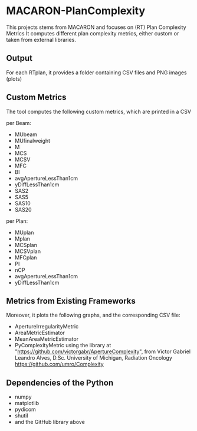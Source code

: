 # MACARON-PlanComplexity
This projects stems from MACARON and focuses on (RT) Plan Complexity Metrics
It computes different plan complexity metrics, either custom or taken from external libraries. 

## Output
For each RTplan, it provides a folder containing CSV files and PNG images (plots)

## Custom Metrics

The tool computes the following custom metrics, which are printed in a CSV

per Beam:
- MUbeam
- MUfinalweight
- M
- MCS
- MCSV
- MFC
- BI
- avgApertureLessThan1cm
- yDiffLessThan1cm
- SAS2
- SAS5
- SAS10
- SAS20

per Plan:
- MUplan
- Mplan
- MCSplan
- MCSVplan
- MFCplan
- PI
- nCP
- avgApertureLessThan1cm
- yDiffLessThan1cm

## Metrics from Existing Frameworks

Moreover, it plots the following graphs, and the corresponding CSV file:
- ApertureIrregularityMetric
- AreaMetricEstimator
- MeanAreaMetricEstimator
- PyComplexityMetric
using the library at "https://github.com/victorgabr/ApertureComplexity", from
Victor Gabriel Leandro Alves, D.Sc.
University of Michigan, Radiation Oncology https://github.com/umro/Complexity

## Dependencies of the Python
- numpy
- matplotlib
- pydicom
- shutil
- and the GitHub library above


